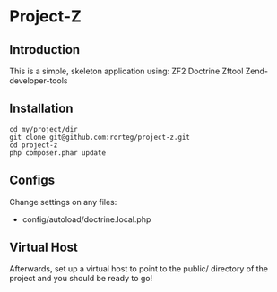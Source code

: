Project-Z
=======================

Introduction
------------
This is a simple, skeleton application using:
ZF2
Doctrine
Zftool
Zend-developer-tools


Installation
------------
    cd my/project/dir
    git clone git@github.com:rorteg/project-z.git
    cd project-z
    php composer.phar update

Configs
-------
Change settings on any files:
 - config/autoload/doctrine.local.php

Virtual Host
------------
Afterwards, set up a virtual host to point to the public/ directory of the
project and you should be ready to go!
